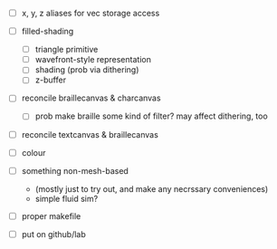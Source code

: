 * [ ] x, y, z aliases for vec storage access
* [ ] filled-shading
    * [ ] triangle primitive
    * [ ] wavefront-style representation
    * [ ] shading (prob via dithering)
    * [ ] z-buffer
* [ ] reconcile braillecanvas & charcanvas
    * [ ] prob make braille some kind of filter? may
          affect dithering, too
* [ ] reconcile textcanvas & braillecanvas
* [ ] colour
* [ ] something non-mesh-based
    * (mostly just to try out, and make any necrssary
      conveniences)
    * simple fluid sim?
* [ ] proper makefile
* [ ] put on github/lab

